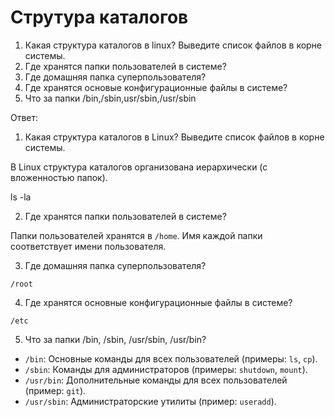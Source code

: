 # Струтура каталогов

1) Какая структура каталогов в linux? Выведите список файлов в корне системы.
2) Где хранятся папки пользователей в системе?
3) Где домашняя папка суперпользователя?
4) Где хранятся основые конфигурационные файлы в системе?
5) Что за папки /bin,/sbin,usr/sbin,/usr/sbin

Ответ: 

1) Какая структура каталогов в Linux? Выведите список файлов в корне системы.

В Linux структура каталогов организована иерархически (с вложенностью папок).

ls -la

2) Где хранятся папки пользователей в системе?

Папки пользователей хранятся в `/home`. Имя каждой папки соответствует имени пользователя.

3) Где домашняя папка суперпользователя?

`/root`

4) Где хранятся основные конфигурационные файлы в системе?

`/etc`

5) Что за папки /bin, /sbin, /usr/sbin, /usr/bin?

- `/bin`: Основные команды для всех пользователей (примеры: `ls`, `cp`).
- `/sbin`: Команды для администраторов (примеры: `shutdown`, `mount`).
- `/usr/bin`: Дополнительные команды для всех пользователей (пример: `git`).
- `/usr/sbin`: Администраторские утилиты (пример: `useradd`).
